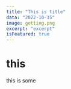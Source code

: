 ```yaml
---
title: "This is title"
data: "2022-10-15"
image: getting.png
excerpt: "excerpt"
isFeatured: true
---
```


# this

this is some
